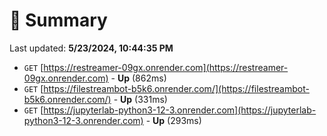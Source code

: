 # 📖 Summary
Last updated: **5/23/2024, 10:44:35 PM**

- `GET` [https://restreamer-09gx.onrender.com](https://restreamer-09gx.onrender.com) - **Up** (862ms)
- `GET` [https://filestreambot-b5k6.onrender.com/](https://filestreambot-b5k6.onrender.com/) - **Up** (331ms)
- `GET` [https://jupyterlab-python3-12-3.onrender.com](https://jupyterlab-python3-12-3.onrender.com) - **Up** (293ms)
